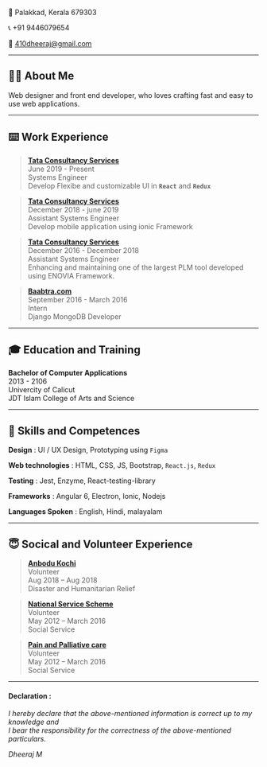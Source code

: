 🏡 Palakkad, Kerala 679303

📞 +91 9446079654

📧 410dheeraj@gmail.com

---

## 💁‍♂️ About Me

Web designer and front end developer, who loves crafting fast and easy to use web applications.

---

## ⌨️ Work Experience

> [**Tata Consultancy Services**](https://www.tcs.com/) <br>
> June 2019 - Present <br>
> Systems Engineer <br>
> Develop Flexibe and customizable UI in **`React`** and **`Redux`**

> [**Tata Consultancy Services**](https://www.tcs.com/) <br>
> December 2018 - june 2019 <br>
> Assistant Systems Engineer <br>
> Develop mobile application using ionic Framework

> [**Tata Consultancy Services**](https://www.tcs.com/) <br>
> December 2016 - December 2018 <br>
> Assistant Systems Engineer <br>
> Enhancing and maintaining one of the largest PLM tool developed using ENOVIA Framework.

> [**Baabtra.com**](http://www.baabtra.com/) <br>
> September 2016 - March 2016 <br>
> Intern <br>
> Django MongoDB Developer

---

## 🎓 Education and Training

**Bachelor of Computer Applications** <br>
2013 - 2106 <br>
Univercity of Calicut <br>
JDT Islam College of Arts and Science

---

## 🤸 Skills and Competences

**Design**
: UI / UX Design, Prototyping using `Figma`

**Web technologies**
: HTML, CSS, JS, Bootstrap, `React.js`, `Redux`

**Testing**
: Jest, Enzyme, React-testing-library

**Frameworks**
: Angular 6, Electron, Ionic, Nodejs

**Languages Spoken**
: English, Hindi, malayalam

---

## 😇 Socical and Volunteer Experience

> [**Anbodu Kochi**](https://www.facebook.com/AnboduKochi/) <br>
> Volunteer <br>
> Aug 2018 – Aug 2018 <br>
> Disaster and Humanitarian Relief <br>

> [**National Service Scheme**](https://nss.gov.in/) <br>
> Volunteer <br>
> May 2012 – March 2016 <br>
> Social Service <br>

> [**Pain and Palliative care**](https://getpalliativecare.org/) <br>
> Volunteer <br>
> May 2012 – March 2016 <br>
> Social Service <br>

---

#### Declaration :

_I hereby declare that the above-mentioned information is correct up to my knowledge and <br> I bear the responsibility for the correctness of the above-mentioned particulars._

_Dheeraj M_
